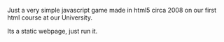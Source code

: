 Just a very simple javascript game made in html5 circa 2008 on our first html course at our University.

Its a static webpage, just run it.
